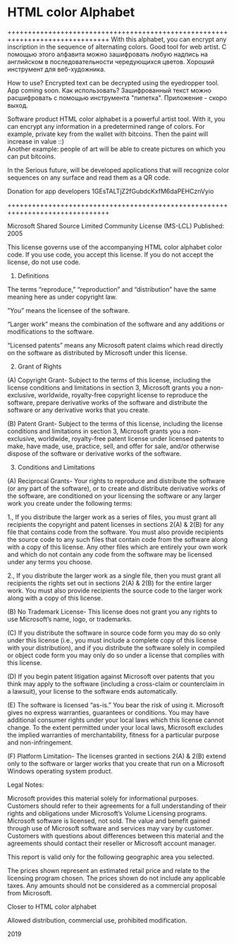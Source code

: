 # HTML color Alphabet
+++++++++++++++++++++++++++++++++++++++++++++++++++++++++++++++++++++++++++++++
With this alphabet, you can encrypt any inscription in the sequence of alternating colors. Good tool for web artist.
С помощью этого алфавита можно зашифровать любую надпись на английском в последовательности чередующихся цветов. Хороший инструмент для веб-художника.

How to use? Encrypted text can be decrypted using the eyedropper tool. App coming soon.
Как использовать? Зашифрованный текст можно расшифровать с помощью инструмента "пипетка". Приложение - скоро выход. 

Software product HTML color alphabet is a powerful artist tool. With it, you can encrypt any information in a predetermined range of colors. For example, private key from the wallet with bitcoins.  Then the paint will increase in value ::)  
Another example: people of art will be able to create pictures on which you can put bitcoins.

In the Serious future, will be developed applications that will recognize color sequences on any surface and read them as a QR code.

Donation for app developers  1GEsTALTjZ2fGubdcKxfM6daPEHCznVyio


+++++++++++++++++++++++++++++++++++++++++++++++++++++++++++++++++++++++++++++++

Microsoft Shared Source Limited Community License (MS-LCL)
Published: 2005


This license governs use of the accompanying HTML color alphabet color code. If you use  code, you accept this license. If you do not accept the license, do not use code.



1. Definitions

The terms “reproduce,” “reproduction” and “distribution” have the same meaning here as under copyright law.

”You” means the licensee of the software.

“Larger work” means the combination of the software and any additions or modifications to the software.

“Licensed patents” means any Microsoft patent claims which read directly on the software as distributed by Microsoft under this license.



2. Grant of Rights

(A) Copyright Grant- Subject to the terms of this license, including the license conditions and limitations in section 3, Microsoft grants you a non-exclusive, worldwide, royalty-free copyright license to reproduce the software, prepare derivative works of the software and distribute the software or any derivative works that you create.

(B) Patent Grant- Subject to the terms of this license, including the license conditions and limitations in section 3, Microsoft grants you a non-exclusive, worldwide, royalty-free patent license under licensed patents to make, have made, use, practice, sell, and offer for sale, and/or otherwise dispose of the software or derivative works of the software.



3. Conditions and Limitations

(A) Reciprocal Grants- Your rights to reproduce and distribute the software (or any part of the software), or to create and distribute derivative works of the software, are conditioned on your licensing the software or any larger work you create under the following terms:

1., If you distribute the larger work as a series of files, you must grant all recipients the copyright and patent licenses in sections 2(A) & 2(B) for any file that contains code from the software. You must also provide recipients the source code to any such files that contain code from the software along with a copy of this license. Any other files which are entirely your own work and which do not contain any code from the software may be licensed under any terms you choose.

2., If you distribute the larger work as a single file, then you must grant all recipients the rights set out in sections 2(A) & 2(B) for the entire larger work. You must also provide recipients the source code to the larger work along with a copy of this license.

(B) No Trademark License- This license does not grant you any rights to use Microsoft’s name, logo, or trademarks.

(C) If you distribute the software in source code form you may do so only under this license (i.e., you must include a complete copy of this license with your distribution), and if you distribute the software solely in compiled or object code form you may only do so under a license that complies with this license.

(D) If you begin patent litigation against Microsoft over patents that you think may apply to the software (including a cross-claim or counterclaim in a lawsuit), your license to the software ends automatically.

(E) The software is licensed “as-is.” You bear the risk of using it. Microsoft gives no express warranties, guarantees or conditions. You may have additional consumer rights under your local laws which this license cannot change. To the extent permitted under your local laws, Microsoft excludes the implied warranties of merchantability, fitness for a particular purpose and non-infringement.

(F) Platform Limitation- The licenses granted in sections 2(A) & 2(B) extend only to the software or larger works that you create that run on a Microsoft Windows operating system product.



Legal Notes:

Microsoft provides this material solely for informational purposes. Customers should refer to their agreements for a full understanding of their rights and obligations under Microsoft’s Volume Licensing programs. Microsoft software is licensed, not sold. The value and benefit gained through use of Microsoft software and services may vary by customer. Customers with questions about differences between this material and the agreements should contact their reseller or Microsoft account manager.

This report is valid only for the following geographic area you selected.

The prices shown represent an estimated retail price and relate to the licensing program chosen. The prices shown do not include any applicable taxes. Any amounts should not be considered as a commercial proposal from Microsoft.





Closer to HTML color alphabet

Allowed distribution, commercial use, prohibited modification.

2019
